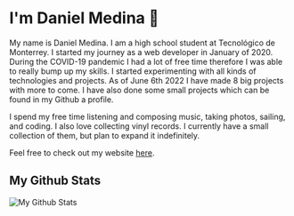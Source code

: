 # I'm Daniel Medina :wave:

My name is Daniel Medina. I am a high school student at Tecnológico de Monterrey. I started my journey as a web developer in January of 2020. During the COVID-19 pandemic I had a lot of free time therefore I was able to really bump up my skills. I started experimenting with all kinds of technologies and projects. As of June 6th 2022 I have made 8 big projects with more to come. I have also done some small projects which can be found in my Github a profile.


I spend my free time listening and composing music, taking photos, sailing, and coding. I also love collecting vinyl records. I currently have a small collection of them, but plan to expand it indefinitely.

Feel free to check out my website [here](https://medina.dev). 

## My Github Stats
![My Github Stats](https://github-readme-stats.vercel.app/api?username=dnrm&show_icons=true&theme=gruvbox)
